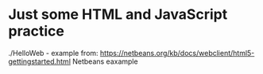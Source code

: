 # Just some HTML and JavaScript practice

./HelloWeb - example from: <https://netbeans.org/kb/docs/webclient/html5-gettingstarted.html>
Netbeans eaxample
